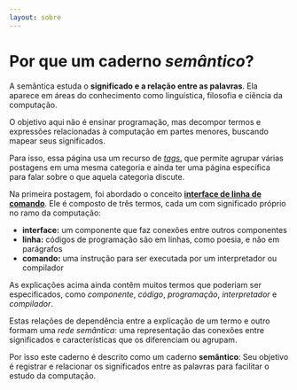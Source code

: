 ```yaml
---
layout: sobre 
---
```


# Por que um caderno *semântico*?

A semântica estuda o **significado e a relação entre as palavras**. Ela aparece em áreas do conhecimento como linguística, filosofia e ciência da computação.

O objetivo aqui não é ensinar programação, mas decompor termos e expressões relacionadas à computação em partes menores, buscando mapear seus significados.

Para isso, essa página usa um recurso de _[tags](/tags)_, que permite agrupar várias postagens em uma mesma categoria e ainda ter uma página específica para falar sobre o que aquela categoria discute.

Na primeira postagem, foi abordado o conceito **[interface de linha de comando](/tags/ilc)**. Ele é composto de três termos, cada um com significado próprio no ramo da computação:

* **interface:** um componente que faz conexões entre outros componentes
* **linha:** códigos de programação são em linhas, como poesia, e não em parágrafos
* **comando:** uma instrução para ser executada por um interpretador ou compilador

As explicações acima ainda contêm muitos termos que poderiam ser especificados, como *componente*, *código*, *programação*, *interpretador* e *compilador*. 

Estas relações de dependência entre a explicação de um termo e outro formam uma *rede semântica*: uma representação das conexões entre significados e características que os diferenciam ou agrupam.

Por isso este caderno é descrito como um caderno **semântico**: Seu objetivo é registrar e relacionar os significados entre as palavras para facilitar o estudo da computação.

